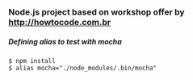 ### Node.js project based on workshop offer by http://howtocode.com.br

##### Defining alias to test with mocha
    $ npm install
    $ alias mocha="./node_modules/.bin/mocha"
